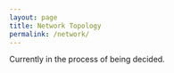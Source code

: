 ```yaml
---
layout: page
title: Network Topology
permalink: /network/
---
```


Currently in the process of being decided.
